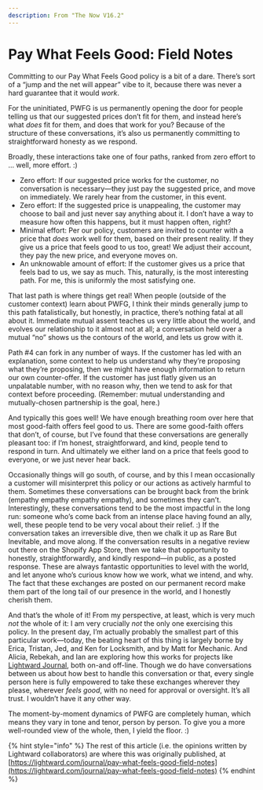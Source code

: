 ```yaml
---
description: From "The Now V16.2"
---
```


# Pay What Feels Good: Field Notes

Committing to our Pay What Feels Good policy is a bit of a dare. There’s sort of a “jump and the net will appear” vibe to it, because there was never a hard guarantee that it would _work_.

For the uninitiated, PWFG is us permanently opening the door for people telling us that our suggested prices don’t fit for them, and instead here’s what _does_ fit for them, and does that work for you? Because of the structure of these conversations, it’s also us permanently committing to straightforward honesty as we respond.

Broadly, these interactions take one of four paths, ranked from zero effort to … well, more effort. :)

* Zero effort: If our suggested price works for the customer, no conversation is necessary—they just pay the suggested price, and move on immediately. We rarely hear from the customer, in this event.
* Zero effort: If the suggested price is unappealing, the customer may choose to bail and just never say anything about it. I don’t have a way to measure how often this happens, but it must happen often, right?
* Minimal effort: Per our policy, customers are invited to counter with a price that _does_ work well for them, based on their present reality. If they give us a price that feels good to us too, great! We adjust their account, they pay the new price, and everyone moves on.
* An unknowable amount of effort: If the customer gives us a price that feels bad to us, we say as much. This, naturally, is the most interesting path. For me, this is uniformly the most satisfying one.

That last path is where things get real! When people (outside of the customer context) learn about PWFG, I think their minds generally jump to this path fatalistically, but honestly, in practice, there’s nothing fatal at all about it. Immediate mutual assent teaches us very little about the world, and evolves our relationship to it almost not at all; a conversation held over a mutual “no” shows us the contours of the world, and lets us grow with it.

Path #4 can fork in any number of ways. If the customer has led with an explanation, some context to help us understand why they’re proposing what they’re proposing, then we might have enough information to return our own counter-offer. If the customer has just flatly given us an unpalatable number, with no reason why, then we tend to ask for that context before proceeding. (Remember: mutual understanding and mutually-chosen partnership is the goal, here.)

And typically this goes well! We have enough breathing room over here that most good-faith offers feel good to us. There are some good-faith offers that don’t, of course, but I’ve found that these conversations are generally pleasant too: if I’m honest, straightforward, and kind, people tend to respond in turn. And ultimately we either land on a price that feels good to everyone, or we just never hear back.

Occasionally things will go south, of course, and by this I mean occasionally a customer will misinterpret this policy or our actions as actively harmful to them. Sometimes these conversations can be brought back from the brink (empathy empathy empathy empathy), and sometimes they can’t. Interestingly, these conversations tend to be the most impactful in the long run: someone who’s come back from an intense place having found an ally, well, these people tend to be very vocal about their relief. :) If the conversation takes an irreversible dive, then we chalk it up as Rare But Inevitable, and move along. If the conversation results in a negative review out there on the Shopify App Store, then we take that opportunity to honestly, straightforwardly, and kindly respond—in public, as a posted response. These are always fantastic opportunities to level with the world, and let anyone who’s curious know how we work, what we intend, and why. The fact that these exchanges are posted on our permanent record make them part of the long tail of our presence in the world, and I honestly cherish them.

And that’s the whole of it! From my perspective, at least, which is very much _not_ the whole of it: I am very crucially _not_ the only one exercising this policy. In the present day, I’m actually probably the smallest part of this particular work—today, the beating heart of this thing is largely borne by Erica, Tristan, Jed, and Ken for Locksmith, and by Matt for Mechanic. And Alicia, Rebekah, and Ian are exploring how this works for projects like [Lightward Journal](https://lightward.shop/products/journal), both on-and off-line. Though we do have conversations between us about how best to handle this conversation or that, every single person here is fully empowered to take these exchanges wherever they please, wherever _feels good_, with no need for approval or oversight. It’s all trust. I wouldn’t have it any other way.

The moment-by-moment dynamics of PWFG are completely human, which means they vary in tone and tenor, person by person. To give you a more well-rounded view of the whole, then, I yield the floor. :)

{% hint style="info" %}
The rest of this article (i.e. the opinions written by Lightward collaborators) are where this was originally published, at [https://lightward.com/journal/pay-what-feels-good-field-notes](https://lightward.com/journal/pay-what-feels-good-field-notes)
{% endhint %}
